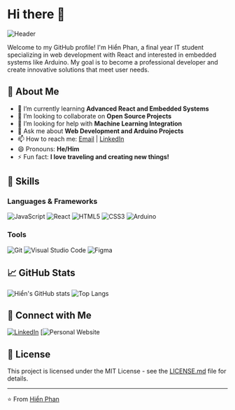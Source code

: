 # Hi there 👋

![Header]([https://your-website.com/header.png](https://hienphan.id.vn/))

Welcome to my GitHub profile! I'm Hiển Phan, a final year IT student specializing in web development with React and interested in embedded systems like Arduino. My goal is to become a professional developer and create innovative solutions that meet user needs.

## 🌟 About Me

- 🌱 I’m currently learning **Advanced React and Embedded Systems**
- 👯 I’m looking to collaborate on **Open Source Projects**
- 🤔 I’m looking for help with **Machine Learning Integration**
- 💬 Ask me about **Web Development and Arduino Projects**
- 📫 How to reach me: [Email](mailto:phanminhhien0701@gmail.com) | [LinkedIn](https://www.linkedin.com/in/minh-hi%E1%BB%83n-phan-30007b216/)
- 😄 Pronouns: **He/Him**
- ⚡ Fun fact: **I love traveling and creating new things!**

## 🚀 Skills

### Languages & Frameworks
![JavaScript](https://img.shields.io/badge/-JavaScript-F7DF1E?style=flat&logo=javascript&logoColor=black)
![React](https://img.shields.io/badge/-React-61DAFB?style=flat&logo=react&logoColor=black)
![HTML5](https://img.shields.io/badge/-HTML5-E34F26?style=flat&logo=html5&logoColor=white)
![CSS3](https://img.shields.io/badge/-CSS3-1572B6?style=flat&logo=css3&logoColor=white)
![Arduino](https://img.shields.io/badge/-Arduino-00979D?style=flat&logo=arduino&logoColor=white)

### Tools
![Git](https://img.shields.io/badge/-Git-F05032?style=flat&logo=git&logoColor=white)
![Visual Studio Code](https://img.shields.io/badge/-VS%20Code-007ACC?style=flat&logo=visual-studio-code&logoColor=white)
![Figma](https://img.shields.io/badge/-Figma-F24E1E?style=flat&logo=figma&logoColor=white)

## 📈 GitHub Stats

![Hiển's GitHub stats](https://github-readme-stats.vercel.app/api?username=your-username&show_icons=true&theme=radical)
![Top Langs](https://github-readme-stats.vercel.app/api/top-langs/?username=your-username&layout=compact&theme=radical)

## 🔗 Connect with Me

[![LinkedIn](https://img.shields.io/badge/-LinkedIn-0A66C2?style=flat&logo=linkedin&logoColor=white)](https://www.linkedin.com/in/minh-hi%E1%BB%83n-phan-30007b216/)
[![Personal Website](https://hienphan.id.vn/)

## 📝 License

This project is licensed under the MIT License - see the [LICENSE.md](LICENSE.md) file for details.

---

⭐️ From [Hiển Phan](https://github.com/pmh3107)
